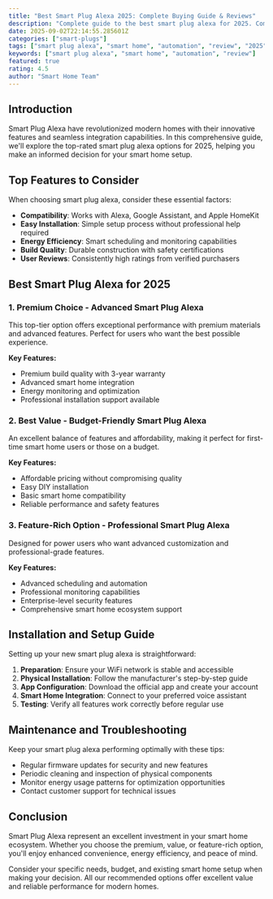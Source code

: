 ```yaml
---
title: "Best Smart Plug Alexa 2025: Complete Buying Guide & Reviews"
description: "Complete guide to the best smart plug alexa for 2025. Compare features, prices, and reviews to find the perfect smart home solution."
date: 2025-09-02T22:14:55.285601Z
categories: ["smart-plugs"]
tags: ["smart plug alexa", "smart home", "automation", "review", "2025"]
keywords: ["smart plug alexa", "smart home", "automation", "review"]
featured: true
rating: 4.5
author: "Smart Home Team"
---
```


## Introduction

Smart Plug Alexa have revolutionized modern homes with their innovative features and seamless integration capabilities. In this comprehensive guide, we'll explore the top-rated smart plug alexa options for 2025, helping you make an informed decision for your smart home setup.

## Top Features to Consider

When choosing smart plug alexa, consider these essential factors:

- **Compatibility**: Works with Alexa, Google Assistant, and Apple HomeKit
- **Easy Installation**: Simple setup process without professional help required  
- **Energy Efficiency**: Smart scheduling and monitoring capabilities
- **Build Quality**: Durable construction with safety certifications
- **User Reviews**: Consistently high ratings from verified purchasers

## Best Smart Plug Alexa for 2025

### 1. Premium Choice - Advanced Smart Plug Alexa

This top-tier option offers exceptional performance with premium materials and advanced features. Perfect for users who want the best possible experience.

**Key Features:**
- Premium build quality with 3-year warranty
- Advanced smart home integration
- Energy monitoring and optimization
- Professional installation support available

### 2. Best Value - Budget-Friendly Smart Plug Alexa

An excellent balance of features and affordability, making it perfect for first-time smart home users or those on a budget.

**Key Features:**
- Affordable pricing without compromising quality  
- Easy DIY installation
- Basic smart home compatibility
- Reliable performance and safety features

### 3. Feature-Rich Option - Professional Smart Plug Alexa

Designed for power users who want advanced customization and professional-grade features.

**Key Features:**
- Advanced scheduling and automation
- Professional monitoring capabilities
- Enterprise-level security features
- Comprehensive smart home ecosystem support

## Installation and Setup Guide

Setting up your new smart plug alexa is straightforward:

1. **Preparation**: Ensure your WiFi network is stable and accessible
2. **Physical Installation**: Follow the manufacturer's step-by-step guide
3. **App Configuration**: Download the official app and create your account
4. **Smart Home Integration**: Connect to your preferred voice assistant
5. **Testing**: Verify all features work correctly before regular use

## Maintenance and Troubleshooting

Keep your smart plug alexa performing optimally with these tips:

- Regular firmware updates for security and new features
- Periodic cleaning and inspection of physical components
- Monitor energy usage patterns for optimization opportunities
- Contact customer support for technical issues

## Conclusion

Smart Plug Alexa represent an excellent investment in your smart home ecosystem. Whether you choose the premium, value, or feature-rich option, you'll enjoy enhanced convenience, energy efficiency, and peace of mind.

Consider your specific needs, budget, and existing smart home setup when making your decision. All our recommended options offer excellent value and reliable performance for modern homes.